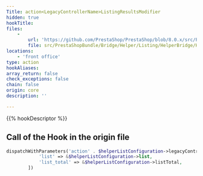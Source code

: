 ```yaml
---
Title: action<LegacyControllerName>ListingResultsModifier
hidden: true
hookTitle: 
files:
    -
        url: 'https://github.com/PrestaShop/PrestaShop/blob/8.0.x/src/PrestaShopBundle/Bridge/Helper/Listing/HelperBridge/HelperListBridge.php'
        file: src/PrestaShopBundle/Bridge/Helper/Listing/HelperBridge/HelperListBridge.php
locations:
    - 'front office'
type: action
hookAliases: 
array_return: false
check_exceptions: false
chain: false
origin: core
description: ''

---
```


{{% hookDescriptor %}}

## Call of the Hook in the origin file

```php
dispatchWithParameters('action' . $helperListConfiguration->legacyControllerName . 'ListingResultsModifier', [
            'list' => &$helperListConfiguration->list,
            'list_total' => &$helperListConfiguration->listTotal,
        ])
```
